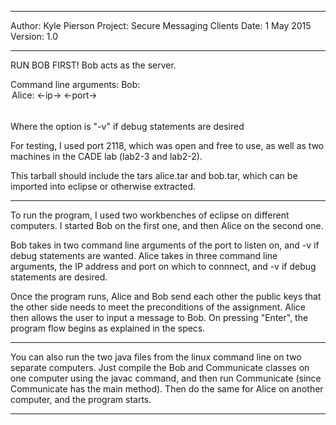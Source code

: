 --------------------------------------------------------------------------------------------------------------------------------------------------------

Author:  Kyle Pierson
Project: Secure Messaging Clients
Date:    1 May 2015
Version: 1.0

--------------------------------------------------------------------------------------------------------------------------------------------------------

RUN BOB FIRST!  Bob acts as the server.

Command line arguments:
Bob:   <port> <option>
Alice: <-ip-> <-port-> <option>

Where the option is "-v" if debug statements are desired

For testing, I used port 2118, which was open and free to use, as well as two machines in the CADE lab (lab2-3 and lab2-2).

This tarball should include the tars alice.tar and bob.tar, which can be imported into eclipse or otherwise extracted.

--------------------------------------------------------------------------------------------------------------------------------------------------------

To run the program, I used two workbenches of eclipse on different computers.  I started Bob on the first one, and then Alice on the second one.

Bob takes in two command line arguments of the port to listen on, and -v if debug statements are wanted.
Alice takes in three command line arguments, the IP address and port on which to connnect, and -v if debug statements are desired.

Once the program runs, Alice and Bob send each other the public keys that the other side needs to meet the preconditions of the assignment.  Alice then
allows the user to input a message to Bob.  On pressing "Enter", the program flow begins as explained in the specs.

--------------------------------------------------------------------------------------------------------------------------------------------------------

You can also run the two java files from the linux command line on two separate computers.  Just compile the Bob and Communicate classes on one
computer using the javac command, and then run Communicate (since Communicate has the main method).  Then do the same for Alice on another computer,
and the program starts.

--------------------------------------------------------------------------------------------------------------------------------------------------------
